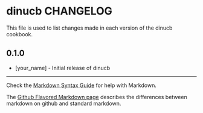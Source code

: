 # dinucb CHANGELOG

This file is used to list changes made in each version of the dinucb cookbook.

## 0.1.0
- [your_name] - Initial release of dinucb

- - -
Check the [Markdown Syntax Guide](http://daringfireball.net/projects/markdown/syntax) for help with Markdown.

The [Github Flavored Markdown page](http://github.github.com/github-flavored-markdown/) describes the differences between markdown on github and standard markdown.
